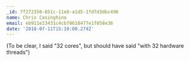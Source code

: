```yaml
---
_id: 7f272350-851c-11e8-a1d5-1fd7d3dbc496
name: Chris Casinghino
email: eb911e23431c4cb78618477e1f058e36
date: '2018-07-11T15:10:08.274Z'
---
```

(To be clear, I said "32 cores", but should have said "with 32 hardware threads")
